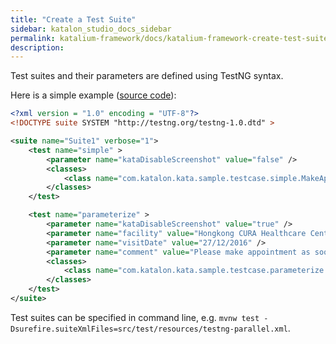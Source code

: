 ```yaml
---
title: "Create a Test Suite" 
sidebar: katalon_studio_docs_sidebar
permalink: katalium-framework/docs/katalium-framework-create-test-suite.html
description:
---
```


Test suites and their parameters are defined using TestNG syntax.

Here is a simple example ([source code](https://github.com/katalon-studio/katalium-sample/blob/master/src/test/resources/testng.xml)):

```xml
<?xml version = "1.0" encoding = "UTF-8"?>
<!DOCTYPE suite SYSTEM "http://testng.org/testng-1.0.dtd" >

<suite name="Suite1" verbose="1">
    <test name="simple" >
        <parameter name="kataDisableScreenshot" value="false" />
        <classes>
            <class name="com.katalon.kata.sample.testcase.simple.MakeAppointmentTest" />
        </classes>
    </test>

    <test name="parameterize" >
        <parameter name="kataDisableScreenshot" value="true" />
        <parameter name="facility" value="Hongkong CURA Healthcare Center" />
        <parameter name="visitDate" value="27/12/2016" />
        <parameter name="comment" value="Please make appointment as soon as possible." />
        <classes>
            <class name="com.katalon.kata.sample.testcase.parameterize.ParameterizedMakeAppointmentTest" />
        </classes>
    </test>
</suite>
```

Test suites can be specified in command line, e.g. `mvnw test -Dsurefire.suiteXmlFiles=src/test/resources/testng-parallel.xml`.